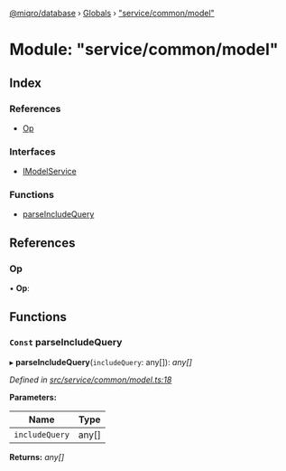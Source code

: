[@miqro/database](../README.md) › [Globals](../globals.md) › ["service/common/model"](_service_common_model_.md)

# Module: "service/common/model"

## Index

### References

* [Op](_service_common_model_.md#op)

### Interfaces

* [IModelService](../interfaces/_service_common_model_.imodelservice.md)

### Functions

* [parseIncludeQuery](_service_common_model_.md#const-parseincludequery)

## References

###  Op

• **Op**:

## Functions

### `Const` parseIncludeQuery

▸ **parseIncludeQuery**(`includeQuery`: any[]): *any[]*

*Defined in [src/service/common/model.ts:18](https://github.com/claukers/miqro-sequelize/blob/fbcb301/src/service/common/model.ts#L18)*

**Parameters:**

Name | Type |
------ | ------ |
`includeQuery` | any[] |

**Returns:** *any[]*

